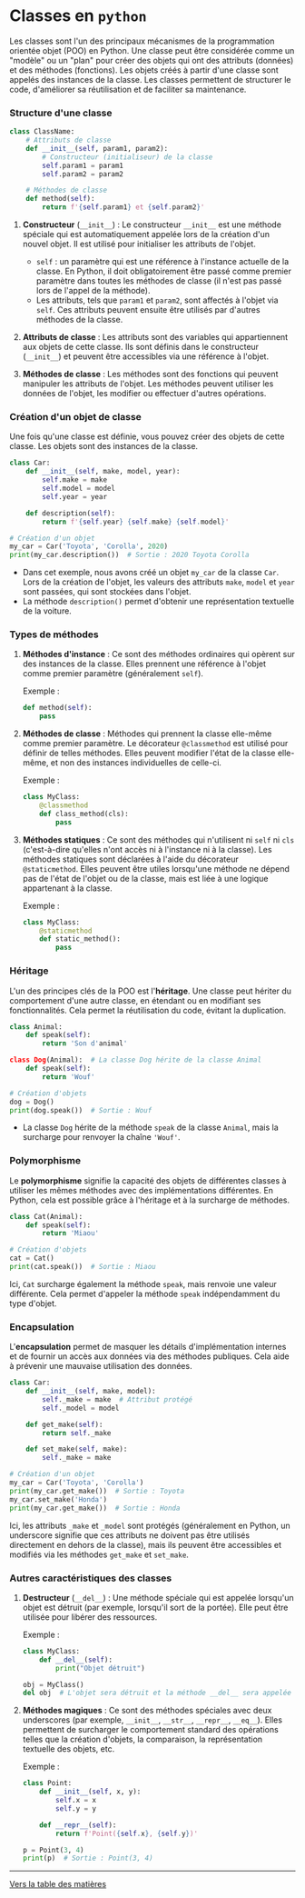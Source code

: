 # Classes en `python`

Les classes sont l'un des principaux mécanismes de la programmation orientée objet (POO) en Python. Une classe peut être considérée comme un "modèle" ou un "plan" pour créer des objets qui ont des attributs (données) et des méthodes (fonctions). Les objets créés à partir d'une classe sont appelés des instances de la classe. Les classes permettent de structurer le code, d'améliorer sa réutilisation et de faciliter sa maintenance.

### Structure d'une classe

```python
class ClassName:
    # Attributs de classe
    def __init__(self, param1, param2):
        # Constructeur (initialiseur) de la classe
        self.param1 = param1
        self.param2 = param2

    # Méthodes de classe
    def method(self):
        return f'{self.param1} et {self.param2}'
```

1. **Constructeur** (`__init__`) :
   Le constructeur `__init__` est une méthode spéciale qui est automatiquement appelée lors de la création d'un nouvel objet. Il est utilisé pour initialiser les attributs de l'objet.

   - `self` : un paramètre qui est une référence à l'instance actuelle de la classe. En Python, il doit obligatoirement être passé comme premier paramètre dans toutes les méthodes de classe (il n'est pas passé lors de l'appel de la méthode).
   - Les attributs, tels que `param1` et `param2`, sont affectés à l'objet via `self`. Ces attributs peuvent ensuite être utilisés par d'autres méthodes de la classe.

2. **Attributs de classe** :
   Les attributs sont des variables qui appartiennent aux objets de cette classe. Ils sont définis dans le constructeur (`__init__`) et peuvent être accessibles via une référence à l'objet.

3. **Méthodes de classe** :
   Les méthodes sont des fonctions qui peuvent manipuler les attributs de l'objet. Les méthodes peuvent utiliser les données de l'objet, les modifier ou effectuer d'autres opérations.

### Création d'un objet de classe

Une fois qu'une classe est définie, vous pouvez créer des objets de cette classe. Les objets sont des instances de la classe.

```python
class Car:
    def __init__(self, make, model, year):
        self.make = make
        self.model = model
        self.year = year

    def description(self):
        return f'{self.year} {self.make} {self.model}'

# Création d'un objet
my_car = Car('Toyota', 'Corolla', 2020)
print(my_car.description())  # Sortie : 2020 Toyota Corolla
```

- Dans cet exemple, nous avons créé un objet `my_car` de la classe `Car`. Lors de la création de l'objet, les valeurs des attributs `make`, `model` et `year` sont passées, qui sont stockées dans l'objet.
- La méthode `description()` permet d'obtenir une représentation textuelle de la voiture.

### Types de méthodes

1. **Méthodes d'instance** : Ce sont des méthodes ordinaires qui opèrent sur des instances de la classe. Elles prennent une référence à l'objet comme premier paramètre (généralement `self`).

   Exemple :
   ```python
   def method(self):
       pass
   ```

2. **Méthodes de classe** : Méthodes qui prennent la classe elle-même comme premier paramètre. Le décorateur `@classmethod` est utilisé pour définir de telles méthodes. Elles peuvent modifier l'état de la classe elle-même, et non des instances individuelles de celle-ci.

   Exemple :
   ```python
   class MyClass:
       @classmethod
       def class_method(cls):
           pass
   ```

3. **Méthodes statiques** : Ce sont des méthodes qui n'utilisent ni `self` ni `cls` (c'est-à-dire qu'elles n'ont accès ni à l'instance ni à la classe). Les méthodes statiques sont déclarées à l'aide du décorateur `@staticmethod`. Elles peuvent être utiles lorsqu'une méthode ne dépend pas de l'état de l'objet ou de la classe, mais est liée à une logique appartenant à la classe.

   Exemple :
   ```python
   class MyClass:
       @staticmethod
       def static_method():
           pass
   ```

### Héritage

L'un des principes clés de la POO est l'**héritage**. Une classe peut hériter du comportement d'une autre classe, en étendant ou en modifiant ses fonctionnalités. Cela permet la réutilisation du code, évitant la duplication.

```python
class Animal:
    def speak(self):
        return 'Son d'animal'

class Dog(Animal):  # La classe Dog hérite de la classe Animal
    def speak(self):
        return 'Wouf'

# Création d'objets
dog = Dog()
print(dog.speak())  # Sortie : Wouf
```

- La classe `Dog` hérite de la méthode `speak` de la classe `Animal`, mais la surcharge pour renvoyer la chaîne `'Wouf'`.

### Polymorphisme

Le **polymorphisme** signifie la capacité des objets de différentes classes à utiliser les mêmes méthodes avec des implémentations différentes. En Python, cela est possible grâce à l'héritage et à la surcharge de méthodes.

```python
class Cat(Animal):
    def speak(self):
        return 'Miaou'

# Création d'objets
cat = Cat()
print(cat.speak())  # Sortie : Miaou
```

Ici, `Cat` surcharge également la méthode `speak`, mais renvoie une valeur différente. Cela permet d'appeler la méthode `speak` indépendamment du type d'objet.

### Encapsulation

L'**encapsulation** permet de masquer les détails d'implémentation internes et de fournir un accès aux données via des méthodes publiques. Cela aide à prévenir une mauvaise utilisation des données.

```python
class Car:
    def __init__(self, make, model):
        self._make = make  # Attribut protégé
        self._model = model

    def get_make(self):
        return self._make

    def set_make(self, make):
        self._make = make

# Création d'un objet
my_car = Car('Toyota', 'Corolla')
print(my_car.get_make())  # Sortie : Toyota
my_car.set_make('Honda')
print(my_car.get_make())  # Sortie : Honda
```

Ici, les attributs `_make` et `_model` sont protégés (généralement en Python, un underscore signifie que ces attributs ne doivent pas être utilisés directement en dehors de la classe), mais ils peuvent être accessibles et modifiés via les méthodes `get_make` et `set_make`.

### Autres caractéristiques des classes

1. **Destructeur** (`__del__`) :
   Une méthode spéciale qui est appelée lorsqu'un objet est détruit (par exemple, lorsqu'il sort de la portée). Elle peut être utilisée pour libérer des ressources.

   Exemple :
   ```python
   class MyClass:
       def __del__(self):
           print("Objet détruit")

   obj = MyClass()
   del obj  # L'objet sera détruit et la méthode __del__ sera appelée
   ```

2. **Méthodes magiques** :
   Ce sont des méthodes spéciales avec deux underscores (par exemple, `__init__`, `__str__`, `__repr__`, `__eq__`). Elles permettent de surcharger le comportement standard des opérations telles que la création d'objets, la comparaison, la représentation textuelle des objets, etc.

   Exemple :
   ```python
   class Point:
       def __init__(self, x, y):
           self.x = x
           self.y = y

       def __repr__(self):
           return f'Point({self.x}, {self.y})'

   p = Point(3, 4)
   print(p)  # Sortie : Point(3, 4)
   ```

 ---

  [Vers la table des matières](https://github.com/hypo69/101_python_computer_games_ru/blob/master/cheat_sheets#readme)
